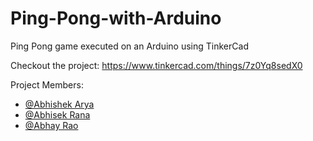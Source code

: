# Ping-Pong-with-Arduino
Ping Pong game executed on an Arduino using TinkerCad

Checkout the project: https://www.tinkercad.com/things/7z0Yq8sedX0

Project Members:
- [@Abhishek Arya](https://github.com/Chaplin962)
- [@Abhisek Rana](https://github.com/AbhisekRana)
- [@Abhay Rao](https://github.com/Abhay0912)
